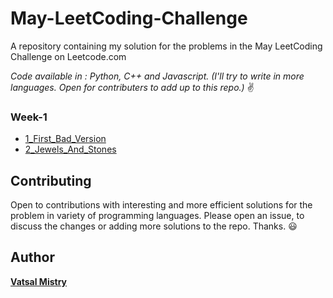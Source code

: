 # May-LeetCoding-Challenge
A repository containing my solution for the problems in the May LeetCoding Challenge on Leetcode.com


*Code available in : Python, C++ and Javascript. (I'll try to write in more languages. Open for contributers to add up to this repo.)* :v:


### Week-1

* [1_First_Bad_Version](Week1/1_First_Bad_Version)
* [2_Jewels_And_Stones](Week1/2_Jewels_And_Stones)

## Contributing

Open to contributions with interesting and more efficient solutions for the problem in variety of programming languages. Please open an issue, to discuss the changes or adding more solutions to the repo. Thanks. :smiley:


## Author

[**Vatsal Mistry**](https://mistryvatsal.github.io)